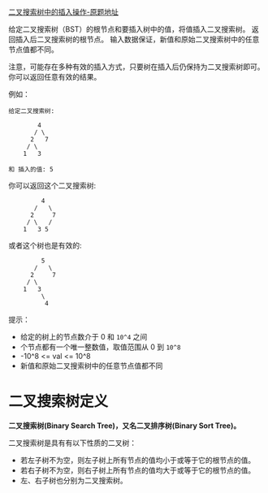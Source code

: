 [二叉搜索树中的插入操作-原题地址](https://leetcode-cn.com/problems/insert-into-a-binary-search-tree/)

给定二叉搜索树（BST）的根节点和要插入树中的值，将值插入二叉搜索树。 返回插入后二叉搜索树的根节点。 输入数据保证，新值和原始二叉搜索树中的任意节点值都不同。

注意，可能存在多种有效的插入方式，只要树在插入后仍保持为二叉搜索树即可。 你可以返回任意有效的结果。

例如：
```Text
给定二叉搜索树:

        4
       / \
      2   7
     / \
    1   3

和 插入的值: 5
```
你可以返回这个二叉搜索树:
```Text
         4
       /   \
      2     7
     / \   /
    1   3 5
```
或者这个树也是有效的:
```
         5
       /   \
      2     7
     / \   
    1   3
         \
          4

```
提示：
- 给定的树上的节点数介于 0 和 `10^4` 之间
- 个节点都有一个唯一整数值，取值范围从 0 到 `10^8`
- -10^8 <= val <= 10^8
- 新值和原始二叉搜索树中的任意节点值都不同

# 二叉搜索树定义
**二叉搜索树(Binary Search Tree)，又名二叉排序树(Binary Sort Tree)。**

二叉搜索树是具有有以下性质的二叉树：
- 若左子树不为空，则左子树上所有节点的值均小于或等于它的根节点的值。
- 若右子树不为空，则右子树上所有节点的值均大于或等于它的根节点的值。
- 左、右子树也分别为二叉搜索树。